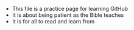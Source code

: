 - This file is a practice page for learning GitHub
- It is about being patient as the Bible teaches
- It is for all to read and learn from 
